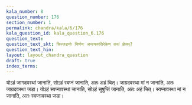 ```yaml
---
kala_number: 8
question_number: 176
section_number: 1
permalink: chandra/kala/6/176
kala_question_id: kala_question_6.176
question_text: 
question_text_skt: चिज्जडयोः निर्णयः अन्वयव्यतिरेकेण कथं ज्ञेयम्?
question_text_hin: 
layout: layout_chandra_question
draft: true
index_terms:
---
```


<!-- skt-start -->
योऽहं जागदवस्थां जानाति, सोऽहं स्वप्नं जानाति, अतः अहं चित्। जाग्रदवस्था मां न जानाति, अतः जाग्रदवस्था जडा। 
योऽहं स्वप्नावस्थां जानाति, सोऽहं सुषुप्तिं जानाति, अतः अहं चित्। स्वप्नावस्था मां न जानाति, अतः स्वप्नावस्था जडा।
<!-- skt-end -->

<!-- eng-start -->
<!-- eng-end -->

